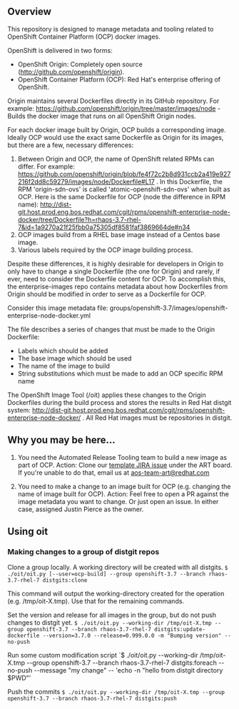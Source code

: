 
## Overview

This repository is designed to manage metadata and tooling related to OpenShift Container Platform (OCP) docker images.

OpenShift is delivered in two forms:
- OpenShift Origin: Completely open source (http://github.com/openshift/origin).
- OpenShift Container Platform (OCP): Red Hat's enterprise offering of OpenShift.

Origin maintains several Dockerfiles directly in its GitHub repository. For example:
https://github.com/openshift/origin/tree/master/images/node - Builds the docker image that runs on all OpenShift Origin nodes.

For each docker image built by Origin, OCP builds a corresponding image. Ideally OCP would use the exact same Dockerfile
as Origin for its images, but there are a few, necessary differences:

1. Between Origin and OCP, the name of OpenShift related RPMs can differ.
For example: https://github.com/openshift/origin/blob/fe4f72c2b8d931ccb2a419e927216f2dd8c59279/images/node/Dockerfile#L17 .
In this Dockerfile, the RPM 'origin-sdn-ovs' is called 'atomic-openshift-sdn-ovs' when built as OCP. Here is the same
Dockerfile for OCP (node the difference in RPM name):
http://dist-git.host.prod.eng.bos.redhat.com/cgit/rpms/openshift-enterprise-node-docker/tree/Dockerfile?h=rhaos-3.7-rhel-7&id=1a9270a21f25fbb0a75305df8581faf3869664de#n34
2. OCP images build from a RHEL base image instead of a Centos base image.
3. Various labels required by the OCP image building process.

Despite these differences, it is highly desirable for developers in Origin to only have to change a single Dockerfile
(the one for Origin) and rarely, if ever, need to consider the Dockerfile content for OCP. To accomplish this,
the enterprise-images repo contains metadata about how Dockerfiles from Origin should be modified in order to serve
as a Dockerfile for OCP.

Consider this image metadata file:
groups/openshift-3.7/images/openshift-enterprise-node-docker.yml

The file describes a series of changes that must be made to the Origin Dockerfile:
- Labels which should be added
- The base image which should be used
- The name of the image to build
- String substitutions which must be made to add an OCP specific RPM name

The OpenShift Image Tool (/oit) applies these changes to the Origin Dockerfiles during the build process and
stores the results in Red Hat distgit system: http://dist-git.host.prod.eng.bos.redhat.com/cgit/rpms/openshift-enterprise-node-docker/ .
All Red Hat images must be repositories in distgit.

## Why you may be here...

1. You need the Automated Release Tooling team to build a new image as part of OCP.
Action: Clone our [template JIRA issue](https://jira.coreos.com/browse/ART-85) under the ART board.
If you're unable to do that, email us at aos-team-art@redhat.com

2. You need to make a change to an image built for OCP (e.g. changing the name of image built for OCP).
Action: Feel free to open a PR against the image metadata you want to change. Or just open an issue. In either case,
assigned Justin Pierce as the owner.


## Using oit

### Making changes to a group of distgit repos

Clone a group locally. A working directory will be created with all distgits.
`$ ./oit/oit.py [--user=ocp-build] --group openshift-3.7 --branch rhaos-3.7-rhel-7 distgits:clone`

This command will output the working-directory created for the operation (e.g. /tmp/oit-X.tmp).
Use that for the remaining commands.

Set the version and release for all images in the group, but do not push changes to distgit yet.
`$ ./oit/oit.py --working-dir /tmp/oit-X.tmp --group openshift-3.7 --branch rhaos-3.7-rhel-7 distgits:update-dockerfile --version=3.7.0 --release=0.999.0.0 -m "Bumping version" --no-push`

Run some custom modification script
`$ ./oit/oit.py --working-dir /tmp/oit-X.tmp --group openshift-3.7 --branch rhaos-3.7-rhel-7 distgits:foreach --no-push --message "my change" -- 'echo -n "hello from distgit directory $PWD"'

Push the commits
`$ ./oit/oit.py --working-dir /tmp/oit-X.tmp --group openshift-3.7 --branch rhaos-3.7-rhel-7 distgits:push`
